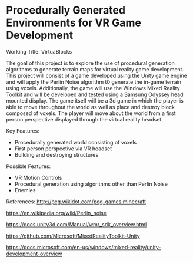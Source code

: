 # Procedurally Generated Environments for VR Game Development

Working Title: VirtuaBlocks


The goal of this project is to explore the use of procedural generation algorithms to
generate terrain maps for virtual reality game development. This project will consist of a game
developed using the Unity game engine and will apply the Perlin Noise algorithm t0 generate
the in-game terrain using voxels. Additionally, the game will use the Windows Mixed Reality
Toolkit and will be developed and tested using a Samsung Odyssey head mounted display. The
game itself will be a 3d game in which the player is able to move throughout the world as well as
place and destroy block composed of voxels. The player will move about the world from a first
person perspective displayed through the virtual reality headset.

Key Features:
- Procedurally generated world consisting of voxels
- First person perspective via VR headset
- Building and destroying structures

Possible Features:
- VR Motion Controls
- Procedural generation using algorithms other than Perlin Noise
- Enemies

References:
http://pcg.wikidot.com/pcg-games:minecraft

https://en.wikipedia.org/wiki/Perlin_noise

https://docs.unity3d.com/Manual/wmr_sdk_overview.html

https://github.com/Microsoft/MixedRealityToolkit-Unity

https://docs.microsoft.com/en-us/windows/mixed-reality/unity-development-overview